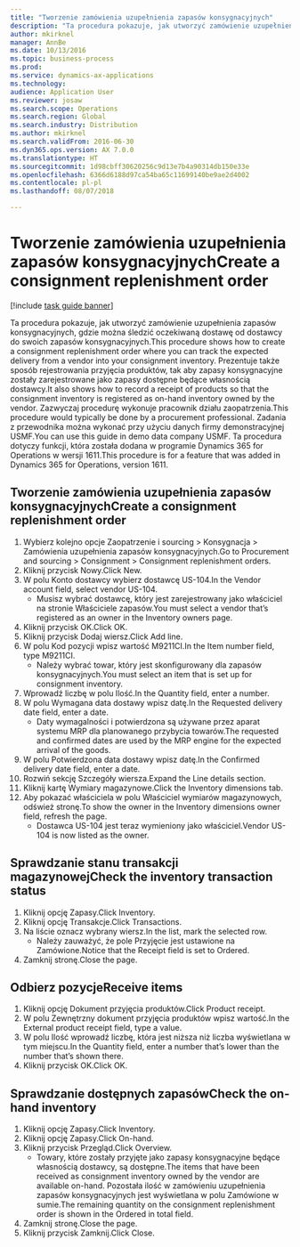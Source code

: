 ```yaml
---
title: "Tworzenie zamówienia uzupełnienia zapasów konsygnacyjnych"
description: "Ta procedura pokazuje, jak utworzyć zamówienie uzupełnienia zapasów konsygnacyjnych, gdzie można śledzić oczekiwaną dostawę od dostawcy do swoich zapasów konsygnacyjnych."
author: mkirknel
manager: AnnBe
ms.date: 10/13/2016
ms.topic: business-process
ms.prod: 
ms.service: dynamics-ax-applications
ms.technology: 
audience: Application User
ms.reviewer: josaw
ms.search.scope: Operations
ms.search.region: Global
ms.search.industry: Distribution
ms.author: mkirknel
ms.search.validFrom: 2016-06-30
ms.dyn365.ops.version: AX 7.0.0
ms.translationtype: HT
ms.sourcegitcommit: 1d98cbff30620256c9d13e7b4a90314db150e33e
ms.openlocfilehash: 6366d6188d97ca54ba65c11699140be9ae2d4002
ms.contentlocale: pl-pl
ms.lasthandoff: 08/07/2018

---
```

# <a name="create-a-consignment-replenishment-order"></a><span data-ttu-id="532ff-103">Tworzenie zamówienia uzupełnienia zapasów konsygnacyjnych</span><span class="sxs-lookup"><span data-stu-id="532ff-103">Create a consignment replenishment order</span></span>

[!include [task guide banner](../../includes/task-guide-banner.md)]

<span data-ttu-id="532ff-104">Ta procedura pokazuje, jak utworzyć zamówienie uzupełnienia zapasów konsygnacyjnych, gdzie można śledzić oczekiwaną dostawę od dostawcy do swoich zapasów konsygnacyjnych.</span><span class="sxs-lookup"><span data-stu-id="532ff-104">This procedure shows how to create a consignment replenishment order where you can track the expected delivery from a vendor into your consignment inventory.</span></span> <span data-ttu-id="532ff-105">Prezentuje także sposób rejestrowania przyjęcia produktów, tak aby zapasy konsygnacyjne zostały zarejestrowane jako zapasy dostępne będące własnością dostawcy.</span><span class="sxs-lookup"><span data-stu-id="532ff-105">It also shows how to record a receipt of products so that the consignment inventory is registered as on-hand inventory owned by the vendor.</span></span> <span data-ttu-id="532ff-106">Zazwyczaj procedurę wykonuje pracownik działu zaopatrzenia.</span><span class="sxs-lookup"><span data-stu-id="532ff-106">This procedure would typically be done by a procurement professional.</span></span> <span data-ttu-id="532ff-107">Zadania z przewodnika można wykonać przy użyciu danych firmy demonstracyjnej USMF.</span><span class="sxs-lookup"><span data-stu-id="532ff-107">You can use this guide in demo data company USMF.</span></span> <span data-ttu-id="532ff-108">Ta procedura dotyczy funkcji, która została dodana w programie Dynamics 365 for Operations w wersji 1611.</span><span class="sxs-lookup"><span data-stu-id="532ff-108">This procedure is for a feature that was added in Dynamics 365 for Operations, version 1611.</span></span>




## <a name="create-a-consignment-replenishment-order"></a><span data-ttu-id="532ff-109">Tworzenie zamówienia uzupełnienia zapasów konsygnacyjnych</span><span class="sxs-lookup"><span data-stu-id="532ff-109">Create a consignment replenishment order</span></span>
1. <span data-ttu-id="532ff-110">Wybierz kolejno opcje Zaopatrzenie i sourcing > Konsygnacja > Zamówienia uzupełnienia zapasów konsygnacyjnych.</span><span class="sxs-lookup"><span data-stu-id="532ff-110">Go to Procurement and sourcing > Consignment > Consignment replenishment orders.</span></span>
2. <span data-ttu-id="532ff-111">Kliknij przycisk Nowy.</span><span class="sxs-lookup"><span data-stu-id="532ff-111">Click New.</span></span>
3. <span data-ttu-id="532ff-112">W polu Konto dostawcy wybierz dostawcę US-104.</span><span class="sxs-lookup"><span data-stu-id="532ff-112">In the Vendor account field, select vendor US-104.</span></span>
    * <span data-ttu-id="532ff-113">Musisz wybrać dostawcę, który jest zarejestrowany jako właściciel na stronie Właściciele zapasów.</span><span class="sxs-lookup"><span data-stu-id="532ff-113">You must select a vendor that’s registered as an owner in the Inventory owners page.</span></span>  
4. <span data-ttu-id="532ff-114">Kliknij przycisk OK.</span><span class="sxs-lookup"><span data-stu-id="532ff-114">Click OK.</span></span>
5. <span data-ttu-id="532ff-115">Kliknij przycisk Dodaj wiersz.</span><span class="sxs-lookup"><span data-stu-id="532ff-115">Click Add line.</span></span>
6. <span data-ttu-id="532ff-116">W polu Kod pozycji wpisz wartość M9211CI.</span><span class="sxs-lookup"><span data-stu-id="532ff-116">In the Item number field, type M9211CI.</span></span>
    * <span data-ttu-id="532ff-117">Należy wybrać towar, który jest skonfigurowany dla zapasów konsygnacyjnych.</span><span class="sxs-lookup"><span data-stu-id="532ff-117">You must select an item that is set up for consignment inventory.</span></span>  
7. <span data-ttu-id="532ff-118">Wprowadź liczbę w polu Ilość.</span><span class="sxs-lookup"><span data-stu-id="532ff-118">In the Quantity field, enter a number.</span></span>
8. <span data-ttu-id="532ff-119">W polu Wymagana data dostawy wpisz datę.</span><span class="sxs-lookup"><span data-stu-id="532ff-119">In the Requested delivery date field, enter a date.</span></span>
    * <span data-ttu-id="532ff-120">Daty wymagalności i potwierdzona są używane przez aparat systemu MRP dla planowanego przybycia towarów.</span><span class="sxs-lookup"><span data-stu-id="532ff-120">The requested and confirmed dates are used by the MRP engine for the expected arrival of the goods.</span></span>  
9. <span data-ttu-id="532ff-121">W polu Potwierdzona data dostawy wpisz datę.</span><span class="sxs-lookup"><span data-stu-id="532ff-121">In the Confirmed delivery date field, enter a date.</span></span>
10. <span data-ttu-id="532ff-122">Rozwiń sekcję Szczegóły wiersza.</span><span class="sxs-lookup"><span data-stu-id="532ff-122">Expand the Line details section.</span></span>
11. <span data-ttu-id="532ff-123">Kliknij kartę Wymiary magazynowe.</span><span class="sxs-lookup"><span data-stu-id="532ff-123">Click the Inventory dimensions tab.</span></span>
12. <span data-ttu-id="532ff-124">Aby pokazać właściciela w polu Właściciel wymiarów magazynowych, odśwież stronę.</span><span class="sxs-lookup"><span data-stu-id="532ff-124">To show the owner in the Inventory dimensions owner field, refresh the page.</span></span>
    * <span data-ttu-id="532ff-125">Dostawca US-104 jest teraz wymieniony jako właściciel.</span><span class="sxs-lookup"><span data-stu-id="532ff-125">Vendor US-104 is now listed as the owner.</span></span>  

## <a name="check-the-inventory-transaction-status"></a><span data-ttu-id="532ff-126">Sprawdzanie stanu transakcji magazynowej</span><span class="sxs-lookup"><span data-stu-id="532ff-126">Check the inventory transaction status</span></span>
1. <span data-ttu-id="532ff-127">Kliknij opcję Zapasy.</span><span class="sxs-lookup"><span data-stu-id="532ff-127">Click Inventory.</span></span>
2. <span data-ttu-id="532ff-128">Kliknij opcję Transakcje.</span><span class="sxs-lookup"><span data-stu-id="532ff-128">Click Transactions.</span></span>
3. <span data-ttu-id="532ff-129">Na liście oznacz wybrany wiersz.</span><span class="sxs-lookup"><span data-stu-id="532ff-129">In the list, mark the selected row.</span></span>
    * <span data-ttu-id="532ff-130">Należy zauważyć, że pole Przyjęcie jest ustawione na Zamówione.</span><span class="sxs-lookup"><span data-stu-id="532ff-130">Notice that the Receipt field is set to Ordered.</span></span>  
4. <span data-ttu-id="532ff-131">Zamknij stronę.</span><span class="sxs-lookup"><span data-stu-id="532ff-131">Close the page.</span></span>

## <a name="receive-items"></a><span data-ttu-id="532ff-132">Odbierz pozycje</span><span class="sxs-lookup"><span data-stu-id="532ff-132">Receive items</span></span>
1. <span data-ttu-id="532ff-133">Kliknij opcję Dokument przyjęcia produktów.</span><span class="sxs-lookup"><span data-stu-id="532ff-133">Click Product receipt.</span></span>
2. <span data-ttu-id="532ff-134">W polu Zewnętrzny dokument przyjęcia produktów wpisz wartość.</span><span class="sxs-lookup"><span data-stu-id="532ff-134">In the External product receipt field, type a value.</span></span>
3. <span data-ttu-id="532ff-135">W polu Ilość wprowadź liczbę, która jest niższa niż liczba wyświetlana w tym miejscu.</span><span class="sxs-lookup"><span data-stu-id="532ff-135">In the Quantity field, enter a number that’s lower than the number that’s shown there.</span></span>
4. <span data-ttu-id="532ff-136">Kliknij przycisk OK.</span><span class="sxs-lookup"><span data-stu-id="532ff-136">Click OK.</span></span>

## <a name="check-the-on-hand-inventory"></a><span data-ttu-id="532ff-137">Sprawdzanie dostępnych zapasów</span><span class="sxs-lookup"><span data-stu-id="532ff-137">Check the on-hand inventory</span></span>
1. <span data-ttu-id="532ff-138">Kliknij opcję Zapasy.</span><span class="sxs-lookup"><span data-stu-id="532ff-138">Click Inventory.</span></span>
2. <span data-ttu-id="532ff-139">Kliknij opcję Zapasy.</span><span class="sxs-lookup"><span data-stu-id="532ff-139">Click On-hand.</span></span>
3. <span data-ttu-id="532ff-140">Kliknij przycisk Przegląd.</span><span class="sxs-lookup"><span data-stu-id="532ff-140">Click Overview.</span></span>
    * <span data-ttu-id="532ff-141">Towary, które zostały przyjęte jako zapasy konsygnacyjne będące własnością dostawcy, są dostępne.</span><span class="sxs-lookup"><span data-stu-id="532ff-141">The items that have been received as consignment inventory owned by the vendor are available on-hand.</span></span> <span data-ttu-id="532ff-142">Pozostała ilość w zamówieniu uzupełnienia zapasów konsygnacyjnych jest wyświetlana w polu Zamówione w sumie.</span><span class="sxs-lookup"><span data-stu-id="532ff-142">The remaining quantity on the consignment replenishment order is shown in the Ordered in total field.</span></span>  
4. <span data-ttu-id="532ff-143">Zamknij stronę.</span><span class="sxs-lookup"><span data-stu-id="532ff-143">Close the page.</span></span>
5. <span data-ttu-id="532ff-144">Kliknij przycisk Zamknij.</span><span class="sxs-lookup"><span data-stu-id="532ff-144">Click Close.</span></span>

